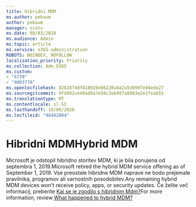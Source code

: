 ```yaml
---
title: Hibridni MDM
ms.author: pebaum
author: pebaum
manager: scotv
ms.date: 08/03/2020
ms.audience: Admin
ms.topic: article
ms.service: o365-administration
ROBOTS: NOINDEX, NOFOLLOW
localization_priority: Priority
ms.collection: Adm_O365
ms.custom:
- "6739"
- "9003778"
ms.openlocfilehash: 828287ddf818920e86220a8a2a5d0997e04eda27
ms.sourcegitcommit: 9fd002ce49ad9a7e58c3eb997a8063e2e1feab55
ms.translationtype: MT
ms.contentlocale: sl-SI
ms.lasthandoff: 10/06/2020
ms.locfileid: "48462004"
---
```

# <a name="hybrid-mdm"></a><span data-ttu-id="90b3d-102">Hibridni MDM</span><span class="sxs-lookup"><span data-stu-id="90b3d-102">Hybrid MDM</span></span>

<span data-ttu-id="90b3d-103">Microsoft je odstopil hibridno storitev MDM, ki je bila ponujena od septembra 1, 2019.</span><span class="sxs-lookup"><span data-stu-id="90b3d-103">Microsoft retired the hybrid MDM service offering as of September 1, 2019.</span></span> <span data-ttu-id="90b3d-104">Vse preostale hibridne MDM naprave ne bodo prejemale pravilnika, programov ali varnostnih posodobitev.</span><span class="sxs-lookup"><span data-stu-id="90b3d-104">Any remaining hybrid MDM devices won't receive policy, apps, or security updates.</span></span> <span data-ttu-id="90b3d-105">Če želite več informacij, preberite [Kaj se je zgodilo s hibridnim Mdm?](https://docs.microsoft.com/configmgr/mdm/understand/what-happened-to-hybrid)</span><span class="sxs-lookup"><span data-stu-id="90b3d-105">For more information, review [What happened to hybrid MDM?](https://docs.microsoft.com/configmgr/mdm/understand/what-happened-to-hybrid)</span></span>